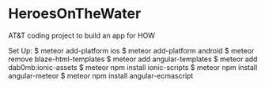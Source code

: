 # HeroesOnTheWater
AT&amp;T coding project to build an app for HOW

Set Up:
$ meteor add-platform ios
$ meteor add-platform android
$ meteor remove blaze-html-templates
$ meteor add angular-templates
$ meteor add dab0mb:ionic-assets
$ meteor npm install ionic-scripts
$ meteor npm install angular-meteor
$ meteor npm install angular-ecmascript
